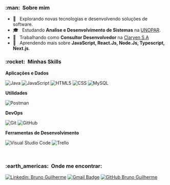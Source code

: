 <h3> :man: &nbsp;Sobre mim </h3>

- 🤔 &nbsp; Explorando novas tecnologias e desenvolvendo soluções de software.
- 🎓 &nbsp; Estudando **Analise e Desenvolvimento de Sistemas** na <a href="https://www.unopar.com.br/">UNOPAR</a>.
- 💼 &nbsp; Trabalhando como **Consultor Desenvolvedor** na <a href="https://www.claryen.com/">Claryen S.A</a>
- 🌱 &nbsp; Aprendendo mais sobre **JavaScript, React.Js, Node.Js, Typescript, Next.js**.

<h3> :rocket: &nbsp;Minhas Skills </h3>

**Aplicações e Dados**

  ![Java](https://img.shields.io/badge/-Java-333333?style=flat&logo=Java&logoColor=007396)
  ![JavaScript](https://img.shields.io/badge/-JavaScript-333333?style=flat&logo=javascript)
  ![HTML5](https://img.shields.io/badge/-HTML5-333333?style=flat&logo=HTML5)
  ![CSS](https://img.shields.io/badge/-CSS-333333?style=flat&logo=CSS3&logoColor=1572B6)
  ![MySQL](https://img.shields.io/badge/-MySQL-333333?style=flat&logo=mysql)

**Utilidades**

  ![Postman](https://img.shields.io/badge/-Postman-333333?style=flat&logo=postman)

**DevOps**

  ![Git](https://img.shields.io/badge/-Git-333333?style=flat&logo=git)
  ![GitHub](https://img.shields.io/badge/-GitHub-333333?style=flat&logo=github)

**Ferramentas de Desenvolvimento**

  ![Visual Studio Code](https://img.shields.io/badge/-Visual%20Studio%20Code-333333?style=flat&logo=visual-studio-code&logoColor=007ACC)
  ![Trello](https://img.shields.io/badge/-Trello-333333?style=flat&logo=trello&logoColor=007ACC)

<br/>

<h3> :earth_americas: &nbsp;Onde me encontrar: </h3> 

[![Linkedin: Bruno Guilherme](https://img.shields.io/badge/-BrunoGuilherme-blue?style=flat-square&logo=Linkedin&logoColor=white&link=https://www.linkedin.com/in/bruno-guilherme-silva-chaves/)](https://www.linkedin.com/in/bruno-guilherme-silva-chaves/)
[![Gmail Badge](https://img.shields.io/badge/-bruno123wd@gmail.com-006bed?style=flat-square&logo=Gmail&logoColor=white&link=mailto:-bruno123wd@gmail.com)](mailto:-bruno123wd@gmail.com)
[![GitHub Bruno Guilherme]( https://img.shields.io/github/followers/brunochaves77?style=social)](https://github.com/brunochaves77/)
